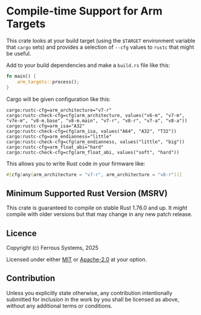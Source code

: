 # Compile-time Support for Arm Targets

This crate looks at your build target (using the `$TARGET` environment variable
that `cargo` sets) and provides a selection of `--cfg` values to `rustc` that
might be useful.

Add to your build dependencies and make a `build.rs` file like this:

```rust
fn main() {
    arm_targets::process();
}
```

Cargo will be given configuration like this:

```text
cargo:rustc-cfg=arm_architecture="v7-r"
cargo:rustc-check-cfg=cfg(arm_architecture, values("v6-m", "v7-m", "v7e-m", "v8-m.base", "v8-m.main", "v7-r", "v8-r", "v7-a", "v8-a"))
cargo:rustc-cfg=arm_isa="A32"
cargo:rustc-check-cfg=cfg(arm_isa, values("A64", "A32", "T32"))
cargo:rustc-cfg=arm_endianness="little"
cargo:rustc-check-cfg=cfg(arm_endianness, values("little", "big"))
cargo:rustc-cfg=arm_float_abi="hard"
cargo:rustc-check-cfg=cfg(arm_float_abi, values("soft", "hard"))
```

This allows you to write Rust code in your firmware like:

```rust
#[cfg(any(arm_architecture = "v7-r", arm_architecture = "v8-r"))]
```

## Minimum Supported Rust Version (MSRV)

This crate is guaranteed to compile on stable Rust 1.76.0 and up. It *might*
compile with older versions but that may change in any new patch release.

## Licence

Copyright (c) Ferrous Systems, 2025

Licensed under either [MIT](./LICENSE-MIT) or [Apache-2.0](./LICENSE-APACHE) at
your option.

## Contribution

Unless you explicitly state otherwise, any contribution intentionally submitted
for inclusion in the work by you shall be licensed as above, without any
additional terms or conditions.
